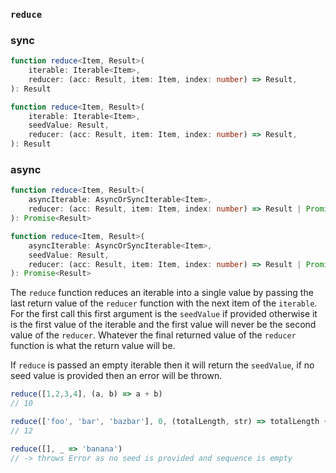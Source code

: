 ### `reduce`

### sync

```ts
function reduce<Item, Result>(
    iterable: Iterable<Item>,
    reducer: (acc: Result, item: Item, index: number) => Result,
): Result

function reduce<Item, Result>(
    iterable: Iterable<Item>,
    seedValue: Result,
    reducer: (acc: Result, item: Item, index: number) => Result,
): Result
```

### async

```ts
function reduce<Item, Result>(
    asyncIterable: AsyncOrSyncIterable<Item>,
    reducer: (acc: Result, item: Item, index: number) => Result | Promise<Result>,
): Promise<Result>

function reduce<Item, Result>(
    asyncIterable: AsyncOrSyncIterable<Item>,
    seedValue: Result,
    reducer: (acc: Result, item: Item, index: number) => Result | Promise<Result>,
): Promise<Result>
```

The `reduce` function reduces an iterable into a single value by passing the last
return value of the `reducer` function with the next item of the `iterable`.
For the first call this first argument is the `seedValue` if provided otherwise
it is the first value of the iterable and the first value will never be the second
value of the `reducer`. Whatever the final returned value of the `reducer` function
is what the return value will be.

If `reduce` is passed an empty iterable then it will return the `seedValue`, if no seed value is provided then an error will be thrown.

```js
reduce([1,2,3,4], (a, b) => a + b)
// 10

reduce(['foo', 'bar', 'bazbar'], 0, (totalLength, str) => totalLength + str.length)
// 12

reduce([], _ => 'banana')
// -> throws Error as no seed is provided and sequence is empty
```
